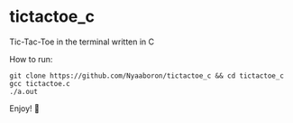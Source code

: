 # tictactoe_c
Tic-Tac-Toe in the terminal written in C

How to run:
```
git clone https://github.com/Nyaaboron/tictactoe_c && cd tictactoe_c
gcc tictactoe.c
./a.out
```

Enjoy! 🙂
